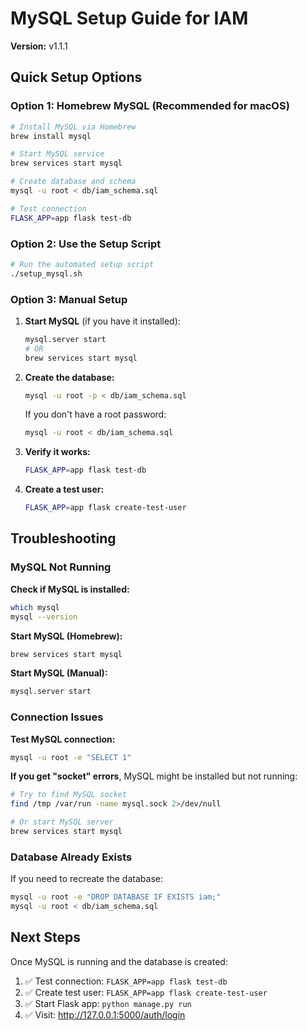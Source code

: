 # MySQL Setup Guide for IAM

**Version:** v1.1.1

## Quick Setup Options

### Option 1: Homebrew MySQL (Recommended for macOS)

```bash
# Install MySQL via Homebrew
brew install mysql

# Start MySQL service
brew services start mysql

# Create database and schema
mysql -u root < db/iam_schema.sql

# Test connection
FLASK_APP=app flask test-db
```

### Option 2: Use the Setup Script

```bash
# Run the automated setup script
./setup_mysql.sh
```

### Option 3: Manual Setup

1. **Start MySQL** (if you have it installed):
   ```bash
   mysql.server start
   # OR
   brew services start mysql
   ```

2. **Create the database:**
   ```bash
   mysql -u root -p < db/iam_schema.sql
   ```
   
   If you don't have a root password:
   ```bash
   mysql -u root < db/iam_schema.sql
   ```

3. **Verify it works:**
   ```bash
   FLASK_APP=app flask test-db
   ```

4. **Create a test user:**
   ```bash
   FLASK_APP=app flask create-test-user
   ```

## Troubleshooting

### MySQL Not Running

**Check if MySQL is installed:**
```bash
which mysql
mysql --version
```

**Start MySQL (Homebrew):**
```bash
brew services start mysql
```

**Start MySQL (Manual):**
```bash
mysql.server start
```

### Connection Issues

**Test MySQL connection:**
```bash
mysql -u root -e "SELECT 1"
```

**If you get "socket" errors**, MySQL might be installed but not running:
```bash
# Try to find MySQL socket
find /tmp /var/run -name mysql.sock 2>/dev/null

# Or start MySQL server
brew services start mysql
```

### Database Already Exists

If you need to recreate the database:
```bash
mysql -u root -e "DROP DATABASE IF EXISTS iam;"
mysql -u root < db/iam_schema.sql
```

## Next Steps

Once MySQL is running and the database is created:

1. ✅ Test connection: `FLASK_APP=app flask test-db`
2. ✅ Create test user: `FLASK_APP=app flask create-test-user`
3. ✅ Start Flask app: `python manage.py run`
4. ✅ Visit: http://127.0.0.1:5000/auth/login

